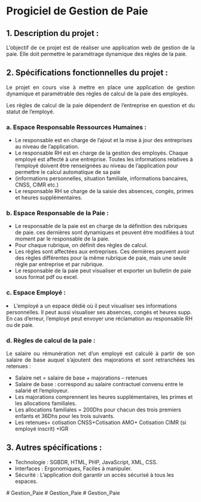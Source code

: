 # Progiciel de Gestion de Paie
<h2>1. Description du projet :</h2>
<p align="justify">
L’objectif de ce projet est de réaliser une application web de gestion de la paie. Elle doit permettre le paramétrage dynamique des règles de la paie.
</p>
<h2>2. Spécifications fonctionnelles du projet :</h2>
<p align="justify">
Le projet en cours vise à mettre en place une application de gestion dynamique et paramétrable des règles de calcul de la paie des employés.
</p>
<p align="justify">
Les règles de calcul de la paie dépendent de l’entreprise en question et du statut de l’employé.
</p>
<h3>a. Espace Responsable Ressources Humaines :</h3>
<ul>
    <li>Le responsable est en charge de l’ajout et la mise à jour des entreprises au niveau de l’application.</li>
    <li>Le responsable RH est en charge de la gestion des employés. Chaque employé est affecté à une entreprise. Toutes les informations relatives à l’employé doivent être renseignées au niveau de l’application pour permettre le calcul automatique de sa paie </li>
    <li>(informations personnelles, situation familiale, informations bancaires, CNSS, CIMR etc.)</li>
    <li>Le responsable RH se charge de la saisie des absences, congés, primes et heures supplémentaires.</li>
</ul>
<h3>b. Espace Responsable de la Paie :</h3>
<ul>
    <li>Le responsable de la paie est en charge de la définition des rubriques de paie. ces dernières sont dynamiques et peuvent être modifiées à tout moment par le responsable de la paie.</li>
    <li>Pour chaque rubrique, on définit des règles de calcul.</li>
    <li>Les règles sont affectées aux entreprises. Ces dernières peuvent avoir des règles différentes pour la même rubrique de paie, mais une seule règle par entreprise et par rubrique.</li>
    <li>Le responsable de la paie peut visualiser et exporter un bulletin de paie sous format pdf ou excel.</li>
</ul>
<h3>c. Espace Employé :</h3>
    <li>L’employé a un espace dédié où il peut visualiser ses informations personnelles. Il peut aussi visualiser ses absences, congés et heures supp. En cas d’erreur, l’employé peut envoyer une réclamation au responsable RH ou de paie.</li>
<h3>d. Règles de calcul de la paie :</h3>
<p align="justify">
Le salaire ou rémunération net d’un employé est calculé à partir de son salaire de base auquel s’ajoutent des majorations et sont retranchées les retenues :
</p>
<ul>
<li>Salaire net = salaire de base + majorations – retenues</li>
<li>Salaire de base : correspond au salaire contractuel convenu entre le salarié et l’employeur.</li>
<li>Les majorations comprennent les heures supplémentaires, les primes et les allocations familiales.</li>
<li>Les allocations familiales = 200Dhs pour chacun des trois premiers enfants et 36Dhs pour les trois suivants.</li>
<li>Les retenues= cotisation CNSS+Cotisation AMO+ Cotisation CIMR (si employé inscrit) +IGR</li>
</ul>
<h2>3. Autres spécifications :</h2>
<ul>
    <li>Technologie : SGBDR, HTML, PHP, JavaScript, XML, CSS.</li>
    <li>Interfaces : Ergonomiques, Faciles à manipuler.</li>
    <li>Sécurité : L’application doit garantir un accès sécurisé à tous les espaces.</li>
</ul># Gestion_Paie
# Gestion_Paie
# Gestion_Paie
